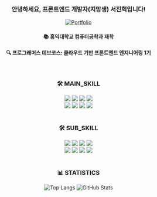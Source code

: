 <div align="center">

### 안녕하세요, 프론트엔드 개발자(지망생) 서진혁입니다!
[![Portfolio](https://img.shields.io/badge/Portfolio-000000?style=flat&logo=notion&logoColor=white)](https://www.notion.so/161fad110d2b8068aaf7ce73377b1198)

#### 📚 홍익대학교 컴퓨터공학과 재학
#### 🔍 프로그래머스 데브코스: 클라우드 기반 프론트엔드 엔지니어링 1기
<br>

 <h3>🛠️ MAIN_SKILL</h3>
    <img src="https://img.shields.io/badge/html5-E34F26.svg?&style=for-the-badge&logo=html5&logoColor=white" />
    <img src="https://img.shields.io/badge/css3-1572B6.svg?&style=for-the-badge&logo=css3&logoColor=white" />
    <img src="https://img.shields.io/badge/javascript-F7DF1E.svg?&style=for-the-badge&logo=javascript&logoColor=black" />
    <img src="https://img.shields.io/badge/typescript-3178C6.svg?&style=for-the-badge&logo=typescript&logoColor=white" />
    <br>
    <img src="https://img.shields.io/badge/react-61DAFB.svg?&style=for-the-badge&logo=react&logoColor=black" />
    <img src="https://img.shields.io/badge/redux-764ABC.svg?&style=for-the-badge&logo=redux&logoColor=white" />
    <img src="https://img.shields.io/badge/zustand-181717.svg?&style=for-the-badge&logo=github&logoColor=white" />
    <img src="https://img.shields.io/badge/react--query-FF4154.svg?&style=for-the-badge&logo=react-query&logoColor=white" />
    <br><br>
    <h3>🛠️ SUB_SKILL</h3>
    <img src="https://img.shields.io/badge/node.js-339933.svg?&style=for-the-badge&logo=node.js&logoColor=white" />
    <img src="https://img.shields.io/badge/graphql-E10098.svg?&style=for-the-badge&logo=graphql&logoColor=white" />
    <img src="https://img.shields.io/badge/apollo--server-311C87.svg?&style=for-the-badge&logo=apollo-graphql&logoColor=white" />
    <img src="https://img.shields.io/badge/mongodb-47A248.svg?&style=for-the-badge&logo=mongodb&logoColor=white" />
    <br>
    <img src="https://img.shields.io/badge/git-F05032.svg?&style=for-the-badge&logo=git&logoColor=white" />
    <img src="https://img.shields.io/badge/slack-4A154B.svg?&style=for-the-badge&logo=slack&logoColor=white" />
    <img src="https://img.shields.io/badge/notion-000000.svg?&style=for-the-badge&logo=notion&logoColor=white" />
    <img src="https://img.shields.io/badge/figma-F24E1E.svg?&style=for-the-badge&logo=figma&logoColor=white" />
    <br><br>


<h3>📊 STATISTICS</h3>
    <a href="https://solved.ac/profile/sjhsjh0624">
    </a>
    <img src="https://github-readme-stats.vercel.app/api/top-langs/?username=jinhyukSeo777&layout=compact" alt="Top Langs" marginRight="10px" />
    <img src="https://github-readme-stats.vercel.app/api?username=jinhyukSeo777&show_icons=true&theme=light&hide_title=true" alt="GitHub Stats" />

</div>

